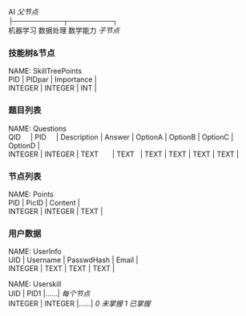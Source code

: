    AI                           *父节点*  
    ├──────────┬─────────┐  
机器学习     数据处理   数学能力  *子节点*  
  
### 技能树&节点  
NAME: SkillTreePoints  
PID     | PIDpar  | Importance |  
INTEGER | INTEGER | INT        |  

### 题目列表  
NAME: Questions  
QID     | PID     | Description | Answer | OptionA | OptionB | OptionC | OptionD |  
INTEGER | INTEGER | TEXT        | TEXT   | TEXT    | TEXT    | TEXT    | TEXT    |  

### 节点列表  
NAME: Points  
PID     | PicID   | Content |  
INTEGER | INTEGER | TEXT    |  

### 用户数据  
NAME: UserInfo  
UID     | Username | PasswdHash | Email |  
INTEGER | TEXT     | TEXT       | TEXT  |  

NAME: Userskill   
UID     | PID1    |......| *每个节点*  
INTEGER | INTEGER |......| *0 未掌握 1 已掌握*  
